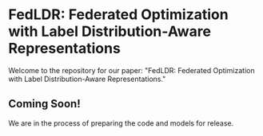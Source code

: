 # FedLDR: Federated Optimization with Label Distribution-Aware Representations

Welcome to the repository for our paper: "FedLDR: Federated Optimization with Label Distribution-Aware Representations."


## Coming Soon!

We are in the process of preparing the code and models for release. 
